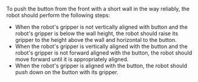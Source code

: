 To push the button from the front with a short wall in the way reliably, the robot should perform the following steps:
- When the robot's gripper is not vertically aligned with button and the robot's gripper is below the wall height, the robot should raise its gripper to the height above the wall and horizontal to the button.
- When the robot's gripper is vertically aligned with the button and the robot's gripper is not forward aligned with the button, the robot should move forward until it is appropriately aligned.
- When the robot's gripper is aligned with the button, the robot should push down on the button with its gripper.